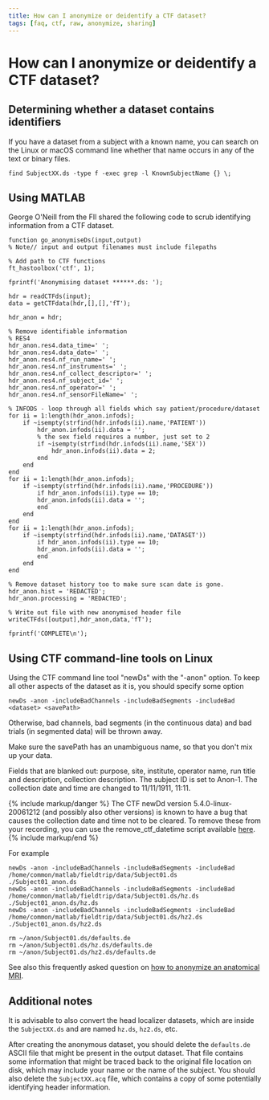 ```yaml
---
title: How can I anonymize or deidentify a CTF dataset?
tags: [faq, ctf, raw, anonymize, sharing]
---
```


# How can I anonymize or deidentify a CTF dataset?

## Determining whether a dataset contains identifiers

If you have a dataset from a subject with a known name, you can search on the Linux or macOS command line whether that name occurs in any of the text or binary files.

    find SubjectXX.ds -type f -exec grep -l KnownSubjectName {} \;

## Using MATLAB

George O'Neill from the FIl shared the following code to scrub identifying information from a CTF dataset.

```
function go_anonymiseDs(input,output)
% Note// input and output filenames must include filepaths

% Add path to CTF functions
ft_hastoolbox('ctf', 1);

fprintf('Anonymising dataset ******.ds: ');

hdr = readCTFds(input);
data = getCTFdata(hdr,[],[],'fT');

hdr_anon = hdr;

% Remove identifiable information
% RES4
hdr_anon.res4.data_time=' ';
hdr_anon.res4.data_date=' ';
hdr_anon.res4.nf_run_name=' ';
hdr_anon.res4.nf_instruments=' ';
hdr_anon.res4.nf_collect_descriptor=' ';
hdr_anon.res4.nf_subject_id=' ';
hdr_anon.res4.nf_operator=' ';
hdr_anon.res4.nf_sensorFileName=' ';

% INFODS - loop through all fields which say patient/procedure/dataset
for ii = 1:length(hdr_anon.infods);
    if ~isempty(strfind(hdr.infods(ii).name,'PATIENT'))
        hdr_anon.infods(ii).data = '';
        % the sex field requires a number, just set to 2
        if ~isempty(strfind(hdr.infods(ii).name,'SEX'))
            hdr_anon.infods(ii).data = 2;
        end
    end
end
for ii = 1:length(hdr_anon.infods);
    if ~isempty(strfind(hdr.infods(ii).name,'PROCEDURE'))
        if hdr_anon.infods(ii).type == 10;
        hdr_anon.infods(ii).data = '';
        end
    end
end
for ii = 1:length(hdr_anon.infods);
    if ~isempty(strfind(hdr.infods(ii).name,'DATASET'))
        if hdr_anon.infods(ii).type == 10;
        hdr_anon.infods(ii).data = '';
        end
    end
end

% Remove dataset history too to make sure scan date is gone.
hdr_anon.hist = 'REDACTED';
hdr_anon.processing = 'REDACTED';

% Write out file with new anonymised header file
writeCTFds([output],hdr_anon,data,'fT');

fprintf('COMPLETE\n');
```


## Using CTF command-line tools on Linux

Using the CTF command line tool "newDs" with the "-anon" option. To keep all other aspects of the dataset as it is, you should specify some option

    newDs -anon -includeBadChannels -includeBadSegments -includeBad <dataset> <savePath>

Otherwise, bad channels, bad segments (in the continuous data) and bad trials (in segmented data) will be thrown away.

Make sure the savePath has an unambiguous name, so that you don't mix up your data.

Fields that are blanked out: purpose, site, institute, operator name, run title and description, collection description. The subject ID is set to Anon-1. The collection date and time are changed to 11/11/1911, 11:11.

{% include markup/danger %}
The CTF newDd version 5.4.0-linux-20061212 (and possibly also other versions) is known to have a bug that causes the collection date and time not to be cleared. To remove these from your recording, you can use the remove_ctf_datetime script available [here](https://github.com/robertoostenveld/bids-tools).
{% include markup/end %}

For example

    newDs -anon -includeBadChannels -includeBadSegments -includeBad /home/common/matlab/fieldtrip/data/Subject01.ds        ./Subject01_anon.ds
    newDs -anon -includeBadChannels -includeBadSegments -includeBad /home/common/matlab/fieldtrip/data/Subject01.ds/hz.ds  ./Subject01_anon.ds/hz.ds
    newDs -anon -includeBadChannels -includeBadSegments -includeBad /home/common/matlab/fieldtrip/data/Subject01.ds/hz2.ds ./Subject01_anon.ds/hz2.ds

    rm ~/anon/Subject01.ds/defaults.de
    rm ~/anon/Subject01.ds/hz.ds/defaults.de
    rm ~/anon/Subject01.ds/hz2.ds/defaults.de

See also this frequently asked question on [how to anonymize an anatomical MRI](/faq/how_can_i_anonymize_an_anatomical_mri).

## Additional notes

It is advisable to also convert the head localizer datasets, which are inside the `SubjectXX.ds` and are named `hz.ds`, `hz2.ds`, etc.

After creating the anonymous dataset, you should delete the `defaults.de` ASCII file that might be present in the output dataset. That file contains some information that might be traced back to the original file location on disk, which may include your name or the name of the subject. You should also delete the `SubjectXX.acq` file, which contains a copy of some potentially identifying header information.
